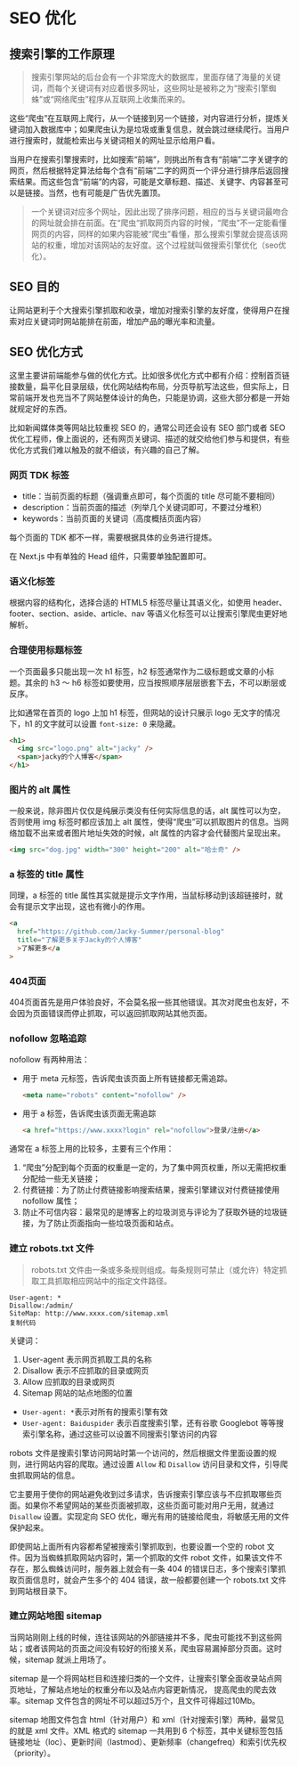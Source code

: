 # SEO 优化

## 搜索引擎的工作原理

>   搜索引擎网站的后台会有一个非常庞大的数据库，里面存储了海量的关键词，而每个关键词有对应着很多网址，这些网址是被称之为“搜索引擎蜘蛛”或“网络爬虫”程序从互联网上收集而来的。

这些“爬虫”在互联网上爬行，从一个链接到另一个链接，对内容进行分析，提炼关键词加入数据库中；如果爬虫认为是垃圾或重复信息，就会跳过继续爬行。当用户进行搜索时，就能检索出与关键词相关的网址显示给用户看。

当用户在搜索引擎搜索时，比如搜索“前端”，则挑出所有含有“前端”二字关键字的网页，然后根据特定算法给每个含有“前端”二字的网页一个评分进行排序后返回搜索结果。而这些包含“前端”的内容，可能是文章标题、描述、关键字、内容甚至可以是链接。当然，也有可能是广告优先置顶。

>   一个关键词对应多个网址，因此出现了排序问题，相应的当与关键词最吻合的网址就会排在前面。在“爬虫“抓取网页内容的时候，“爬虫”不一定能看懂网页的内容，同样的如果内容能被“爬虫”看懂，那么搜索引擎就会提高该网站的权重，增加对该网站的友好度。这个过程就叫做搜索引擎优化（seo优化）。

## SEO 目的

让网站更利于个大搜索引擎抓取和收录，增加对搜索引擎的友好度，使得用户在搜索对应关键词时网站能排在前面，增加产品的曝光率和流量。

## SEO 优化方式

这里主要讲前端能参与做的优化方式。比如很多优化方式中都有介绍：控制首页链接数量，扁平化目录层级，优化网站结构布局，分页导航写法这些，但实际上，日常前端开发也充当不了网站整体设计的角色，只能是协调，这些大部分都是一开始就规定好的东西。

比如新闻媒体类等网站比较重视 SEO 的，通常公司还会设有 SEO 部门或者 SEO 优化工程师，像上面说的，还有网页关键词、描述的就交给他们参与和提供，有些优化方式我们难以触及的就不细谈，有兴趣的自己了解。

### 网页 TDK 标签

*   title：当前页面的标题（强调重点即可，每个页面的 title 尽可能不要相同）
*   description：当前页面的描述（列举几个关键词即可，不要过分堆积）
*   keywords：当前页面的关键词（高度概括页面内容）

每个页面的 TDK 都不一样，需要根据具体的业务进行提炼。

在 Next.js 中有单独的 Head 组件，只需要单独配置即可。

### 语义化标签

根据内容的结构化，选择合适的 HTML5 标签尽量让其语义化，如使用 header、footer、section、aside、article、nav 等语义化标签可以让搜索引擎爬虫更好地解析。

### 合理使用标题标签

一个页面最多只能出现一次 h1 标签，h2 标签通常作为二级标题或文章的小标题。其余的 h3 ～ h6 标签如要使用，应当按照顺序层层嵌套下去，不可以断层或反序。

比如通常在首页的 logo 上加 h1 标签，但网站的设计只展示 logo 无文字的情况下，h1 的文字就可以设置 `font-size: 0` 来隐藏。

```html
<h1>
  <img src="logo.png" alt="jacky" />
  <span>jacky的个人博客</span>
</h1>
```

### 图片的 alt 属性

一般来说，除非图片仅仅是纯展示类没有任何实际信息的话，alt 属性可以为空，否则使用 img 标签时都应该加上 alt 属性，使得“爬虫”可以抓取图片的信息。当网络加载不出来或者图片地址失效的时候，alt 属性的内容才会代替图片呈现出来。

```html
<img src="dog.jpg" width="300" height="200" alt="哈士奇" />
```

### a 标签的 title 属性

同理，a 标签的 title 属性其实就是提示文字作用，当鼠标移动到该超链接时，就会有提示文字出现，这也有微小的作用。

```html
<a
  href="https://github.com/Jacky-Summer/personal-blog"
  title="了解更多关于Jacky的个人博客"
  >了解更多</a
>
```

### 404页面

404页面首先是用户体验良好，不会莫名报一些其他错误。其次对爬虫也友好，不会因为页面错误而停止抓取，可以返回抓取网站其他页面。

### nofollow 忽略追踪

nofollow 有两种用法：

*   用于 meta 元标签，告诉爬虫该页面上所有链接都无需追踪。

    ```html
    <meta name="robots" content="nofollow" />
    ```

*   用于 a 标签，告诉爬虫该页面无需追踪

    ```html
    <a href="https://www.xxxx?login" rel="nofollow">登录/注册</a>
    ```

通常在 a 标签上用的比较多，主要有三个作用：

1.  “爬虫”分配到每个页面的权重是一定的，为了集中网页权重，所以无需把权重分配给一些无关链接；
2.  付费链接：为了防止付费链接影响搜索结果，搜索引擎建议对付费链接使用 nofollow 属性；
3.  防止不可信内容：最常见的是博客上的垃圾浏览与评论为了获取外链的垃圾链接，为了防止页面指向一些垃圾页面和站点。

### 建立 robots.txt 文件

>   robots.txt 文件由一条或多条规则组成。每条规则可禁止（或允许）特定抓取工具抓取相应网站中的指定文件路径。

```
User-agent: *
Disallow:/admin/
SiteMap: http://www.xxxx.com/sitemap.xml
复制代码
```

关键词：

1.  User-agent 表示网页抓取工具的名称
2.  Disallow 表示不应抓取的目录或网页
3.  Allow 应抓取的目录或网页
4.  Sitemap 网站的站点地图的位置

-   `User-agent: *`表示对所有的搜索引擎有效
-   `User-agent: Baiduspider` 表示百度搜索引擎，还有谷歌 Googlebot 等等搜索引擎名称，通过这些可以设置不同搜索引擎访问的内容

robots 文件是搜索引擎访问网站时第一个访问的，然后根据文件里面设置的规则，进行网站内容的爬取。通过设置 `Allow` 和 `Disallow` 访问目录和文件，引导爬虫抓取网站的信息。

它主要用于使你的网站避免收到过多请求，告诉搜索引擎应该与不应抓取哪些页面。如果你不希望网站的某些页面被抓取，这些页面可能对用户无用，就通过 `Disallow` 设置。实现定向 SEO 优化，曝光有用的链接给爬虫，将敏感无用的文件保护起来。

即使网站上面所有内容都希望被搜索引擎抓取到，也要设置一个空的 robot 文件。因为当蜘蛛抓取网站内容时，第一个抓取的文件 robot 文件，如果该文件不存在，那么蜘蛛访问时，服务器上就会有一条 404 的错误日志，多个搜索引擎抓取页面信息时，就会产生多个的 404 错误，故一般都要创建一个 robots.txt 文件到网站根目录下。

### 建立网站地图 sitemap

当网站刚刚上线的时候，连往该网站的外部链接并不多，爬虫可能找不到这些网站；或者该网站的页面之间没有较好的衔接关系，爬虫容易漏掉部分页面。这时候，sitemap 就派上用场了。

sitemap 是一个将网站栏目和连接归类的一个文件，让搜索引擎全面收录站点网页地址，了解站点地址的权重分布以及站点内容更新情况， 提高爬虫的爬去效率。sitemap 文件包含的网址不可以超过5万个，且文件可得超过10Mb。

sitemap 地图文件包含 html（针对用户）和 xml（针对搜索引擎）两种，最常见的就是 xml 文件。XML 格式的 sitemap 一共用到 6 个标签，其中关键标签包括链接地址（loc）、更新时间（lastmod）、更新频率（changefreq）和索引优先权（priority）。





